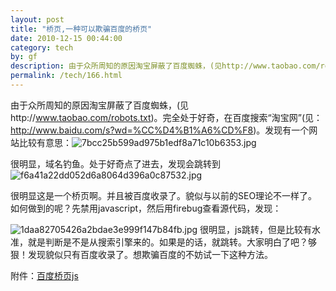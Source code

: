 ```yaml
---
layout: post
title: "桥页,一种可以欺骗百度的桥页"
date: 2010-12-15 00:44:00
category: tech
by: gf
description: 由于众所周知的原因淘宝屏蔽了百度蜘蛛，(见http://www.taobao.com/robots.txt)。完全处于好奇，在百度搜索“淘宝网”(见：http://www.baidu.com/s?wd=%CC%D4%B1%A6%CD%F8)。发现
permalink: /tech/166.html
---
```

由于众所周知的原因淘宝屏蔽了百度蜘蛛，(见http://www.taobao.com/robots.txt)。完全处于好奇，在百度搜索“淘宝网”(见：http://www.baidu.com/s?wd=%CC%D4%B1%A6%CD%F8)。发现有一个网站比较有意思：![7bcc25b599ad975b1edf8a71c10b6353.jpg][]

很明显，域名钓鱼。处于好奇点了进去，发现会跳转到![f6a41a22dd052d6a8064d396a0c87532.jpg][]

很明显这是一个桥页啊。并且被百度收录了。貌似与以前的SEO理论不一样了。如何做到的呢？先禁用javascript，然后用firebug查看源代码，发现：

![1daa82705426a2bdae3e999f147b84fb.jpg][]
很明显，js跳转，但是比较有水准，就是判断是不是从搜索引擎来的。如果是的话，就跳转。大家明白了吧？够狠！发现貌似只有百度收录了。想欺骗百度的不妨试一下这种方法。

附件：[百度桥页js][js]



[7bcc25b599ad975b1edf8a71c10b6353.jpg]: http://www.gfzj.us/gfzjus_blog/tech/2014-10-22/7bcc25b599ad975b1edf8a71c10b6353.jpg
[f6a41a22dd052d6a8064d396a0c87532.jpg]: http://www.gfzj.us/gfzjus_blog/tech/2014-10-22/f6a41a22dd052d6a8064d396a0c87532.jpg
[1daa82705426a2bdae3e999f147b84fb.jpg]: http://www.gfzj.us/gfzjus_blog/tech/2014-10-22/1daa82705426a2bdae3e999f147b84fb.jpg
[js]: http://liuguangfeng.googlecode.com/files/go.7z